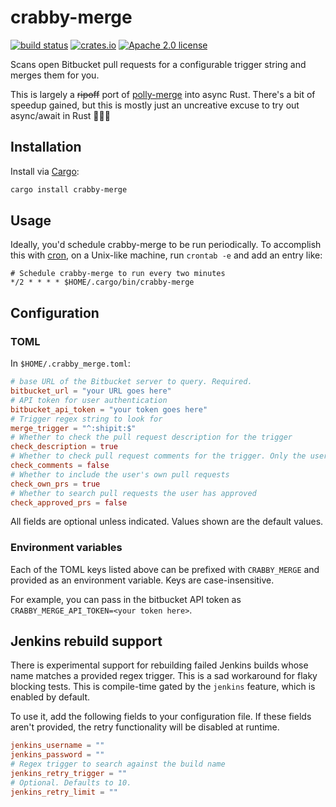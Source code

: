 # crabby-merge

[![build status](https://img.shields.io/github/workflow/status/kesyog/crabby-merge/Rust?style=flat-square)](https://github.com/kesyog/crabby-merge/actions/workflows/rust.yml)
[![crates.io](https://img.shields.io/crates/v/crabby-merge?style=flat-square)](https://crates.io/crates/crabby-merge)
[![Apache 2.0 license](https://img.shields.io/github/license/kesyog/crabby-merge?style=flat-square)](./LICENSE)

Scans open Bitbucket pull requests for a configurable trigger string and merges them for you.

This is largely a ~~ripoff~~ port of [polly-merge](https://github.com/noahp/polly-merge) into async
Rust. There's a bit of speedup gained, but this is mostly just an uncreative excuse to try out
async/await in Rust 👨🏽‍🎓

## Installation

Install via [Cargo](https://rustup.rs):

```sh
cargo install crabby-merge
```

## Usage

Ideally, you'd schedule crabby-merge to be run periodically. To accomplish this with [cron](https://en.wikipedia.org/wiki/Cron),
on a Unix-like machine, run `crontab -e` and add an entry like:

```text
# Schedule crabby-merge to run every two minutes
*/2 * * * * $HOME/.cargo/bin/crabby-merge
```

## Configuration

### TOML

In `$HOME/.crabby_merge.toml`:

```toml
# base URL of the Bitbucket server to query. Required.
bitbucket_url = "your URL goes here"
# API token for user authentication
bitbucket_api_token = "your token goes here"
# Trigger regex string to look for
merge_trigger = "^:shipit:$"
# Whether to check the pull request description for the trigger
check_description = true
# Whether to check pull request comments for the trigger. Only the user's own comments are searched.
check_comments = false
# Whether to include the user's own pull requests
check_own_prs = true
# Whether to search pull requests the user has approved
check_approved_prs = false
```

All fields are optional unless indicated. Values shown are the default values.

### Environment variables

Each of the TOML keys listed above can be prefixed with `CRABBY_MERGE` and provided as an
environment variable. Keys are case-insensitive.

For example, you can pass in the bitbucket API token as `CRABBY_MERGE_API_TOKEN=<your token here>`.

## Jenkins rebuild support

There is experimental support for rebuilding failed Jenkins builds whose name matches a provided
regex trigger. This is a sad workaround for flaky blocking tests. This is compile-time gated by the
`jenkins` feature, which is enabled by default.

To use it, add the following fields to your configuration file. If these fields aren't provided, the
retry functionality will be disabled at runtime.

```toml
jenkins_username = ""
jenkins_password = ""
# Regex trigger to search against the build name
jenkins_retry_trigger = ""
# Optional. Defaults to 10.
jenkins_retry_limit = ""
```
